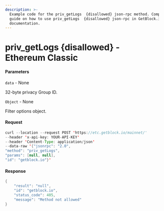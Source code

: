 ```yaml
---
description: >-
  Example code for the priv_getLogs  {disallowed} json-rpc method. Сomplete
  guide on how to use priv_getLogs  {disallowed} json-rpc in GetBlock.io Web3
  documentation.
---
```


# priv\_getLogs {disallowed} - Ethereum Classic

#### Parameters

`data` - None

32-byte privacy Group ID.

`Object` - None

Filter options object.

#### Request

```java
curl --location --request POST 'https://etc.getblock.io/mainnet/' 
--header 'x-api-key: YOUR-API-KEY' 
--header 'Content-Type: application/json' 
--data-raw '{"jsonrpc": "2.0",
"method": "priv_getLogs",
"params": [null, null],
"id": "getblock.io"}'
```

#### Response

```java
{
    "result": "null",
    "id": "getblock.io",
    "status_code": 405,
    "message": "Method not allowed"
}
```
